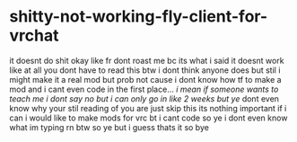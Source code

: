 # shitty-not-working-fly-client-for-vrchat
it doesnt do shit
okay like fr dont roast me bc its what i said it doesnt work like at all
you dont have to read this btw i dont think anyone does but stil
i might make it a real mod but prob not cause i dont know how tf to make a mod
and i cant even code in the first place...   *i mean if someone wants to teach me i dont say no but i can only go in like 2 weeks but ye*
dont even know why your stil reading of you are just skip this its nothing important
if i can i would like to make mods for vrc bt i cant code so ye
i dont even know what im typing rn btw so ye but i guess thats it so bye
